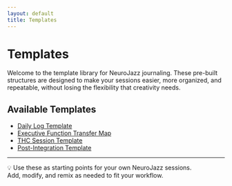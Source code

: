 ```yaml
---
layout: default
title: Templates
---
```


# Templates

Welcome to the template library for NeuroJazz journaling. These pre-built structures are designed to make your sessions easier, more organized, and repeatable, without losing the flexibility that creativity needs.

## Available Templates
- [Daily Log Template](daily-log-template.md)
- [Executive Function Transfer Map](ef-transfer-map-template.md)
- [THC Session Template](thc-session-template.md)
- [Post-Integration Template](post-integration-template.md)

---

💡 Use these as starting points for your own NeuroJazz sessions.  
Add, modify, and remix as needed to fit your workflow.

